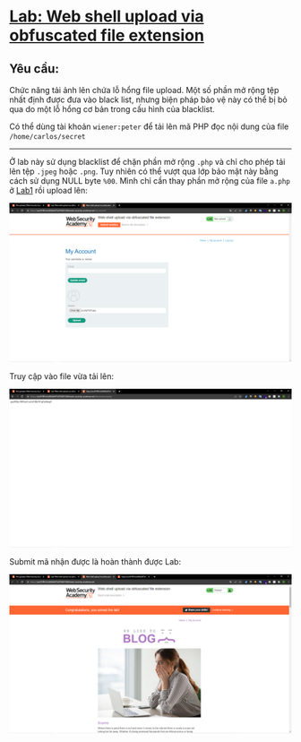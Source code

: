# [Lab: Web shell upload via obfuscated file extension](https://portswigger.net/web-security/file-upload/lab-file-upload-web-shell-upload-via-obfuscated-file-extension)
## Yêu cầu:
Chức năng tải ảnh lên chứa lỗ hổng file upload. Một số phần mở rộng tệp nhất định được đưa vào black list, nhưng biện pháp bảo vệ này có thể bị bỏ qua do một lỗ hổng cơ bản trong cấu hình của blacklist.

Có thể dùng tài khoản `wiener:peter` để tải lên mã PHP đọc nội dung của file `/home/carlos/secret`

---
Ở lab này sử dụng blacklist để chặn phần mở rộng `.php` và chỉ cho phép tải lên tệp `.jpeg` hoặc `.png`. Tuy nhiên có thể vượt qua lớp bảo mật này bằng cách sử dụng NULL byte `%00`. Mình chỉ cần thay phần mở rộng của file `a.php` ở [Lab1](../Lab1/) rồi upload lên:

![](2.png)

Truy cập vào file vừa tải lên:

![](3.png)

Submit mã nhận được là hoàn thành được Lab:

![](4.png)